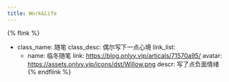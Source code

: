 ```yaml
---
title: Work&Life
---
```


{% flink %}
- class_name: 随笔
  class_desc: 偶尔写下一点心境
  link_list:
    - name: 临冬随笔
      link: https://blog.onlyy.vip/articals/71570a95/
      avatar: https://assets.onlyy.vip/icons/dst/Willow.png
      descr: 写了点负面情绪
{% endflink %}